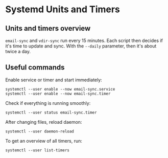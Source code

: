 # Systemd Units and Timers

## Units and timers overview

`email-sync` and `vdir-sync` run every 15 minutes. Each script then decides if it's time to update and sync. With the `--daily` parameter, then it's about twice a day.

## Useful commands

Enable service or timer and start immediately:

```
systemctl --user enable --now email-sync.service
systemctl --user enable --now email-sync.timer
```

Check if everything is running smoothly:

```
systemctl --user status email-sync.timer
```

After changing files, reload daemon:

```
systemctl --user daemon-reload
```

To get an overview of all timers, run:

```
systemctl --user list-timers
```

